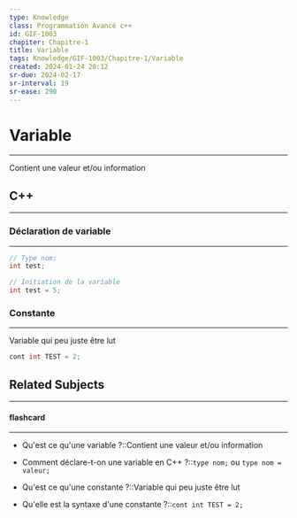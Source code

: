 ```yaml
---
type: Knowledge
class: Programmation Avancé c++
id: GIF-1003
chapiter: Chapitre-1
title: Variable
tags: Knowledge/GIF-1003/Chapitre-1/Variable
created: 2024-01-24 20:12
sr-due: 2024-02-17
sr-interval: 19
sr-ease: 290
---
```

# Variable
----
Contient une valeur et/ou information

## C++
----
### Déclaration de variable
----
```C++
// Type nom;
int test;

// Initiation de la variable
int test = 5;
```

### Constante
----
Variable qui peu juste être lut
```C++
cont int TEST = 2;
```
## Related Subjects
----
#### flashcard 
----
- Qu'est ce qu'une variable ?::Contient une valeur et/ou information
<!--SR:!2024-02-08,10,270-->
- Comment déclare-t-on une variable en C++ ?::`type nom;` ou `type nom = valeur;`
<!--SR:!2024-02-07,9,270-->
- Qu'est ce qu'une constante ?::Variable qui peu juste être lut
<!--SR:!2024-02-07,9,270-->
- Qu'elle est la syntaxe d'une constante ?::`cont int TEST = 2;`
<!--SR:!2024-02-08,6,250-->
